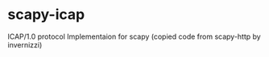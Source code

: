scapy-icap
==========

ICAP/1.0 protocol Implementaion for scapy (copied code from scapy-http by invernizzi)
